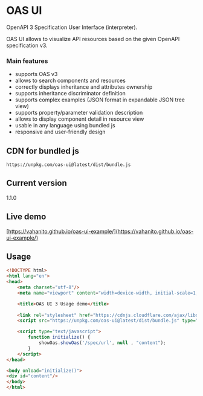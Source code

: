 # OAS UI

OpenAPI 3 Specification User Interface (interpreter).

OAS UI allows to visualize API resources based on the given OpenAPI specification v3.

### Main features
* supports OAS v3
* allows to search components and resources
* correctly displays inheritance and attributes ownership
* supports inheritance discriminator definition
* supports complex examples (JSON format in expandable JSON tree view)
* supports property/parameter validation description
* allows to display component detail in resource view
* usable in any language using bundled js
* responsive and user-friendly design

## CDN for bundled js
```https://unpkg.com/oas-ui@latest/dist/bundle.js```

## Current version
1.1.0

## Live demo

[https://vahanito.github.io/oas-ui-example/](https://vahanito.github.io/oas-ui-example/)

## Usage
```html
<!DOCTYPE html>
<html lang="en">
<head>
    <meta charset="utf-8"/>
    <meta name="viewport" content="width=device-width, initial-scale=1, user-scalable=no"/>

    <title>OAS UI 3 Usage demo</title>
	
    <link rel="stylesheet" href="https://cdnjs.cloudflare.com/ajax/libs/font-awesome/4.7.0/css/font-awesome.min.css"/>
    <script src="https://unpkg.com/oas-ui@latest/dist/bundle.js" type="text/javascript"></script>

    <script type="text/javascript">
		function initialize() {
			showOas.showOas('/spec/url', null , "content");
		}
    </script>
</head>

<body onload="initialize()">
<div id="content"/>
</body>
</html>
```
